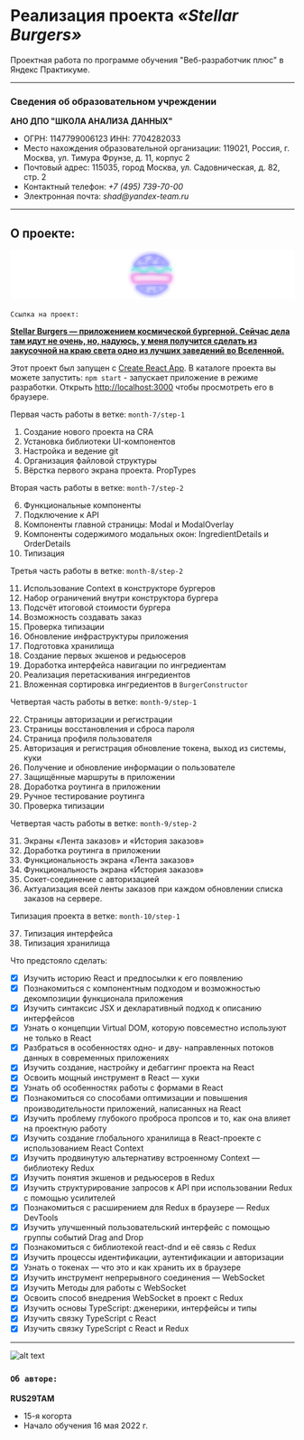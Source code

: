 # Реализация проекта **_«Stellar Burgers»_**

Проектная работа по программе обучения "Веб-разработчик плюс" в Яндекс Практикуме.

---

### Сведения об образовательном учреждении

**АНО ДПО "ШКОЛА АНАЛИЗА ДАННЫХ"**

* ОГРН: 1147799006123 ИНН: 7704282033
* Место нахождения образовательной организации: 119021, Россия, г. Москва, ул. Тимура Фрунзе, д. 11, корпус 2
* Почтовый адрес: 115035, город Москва, ул. Садовническая, д. 82, стр. 2
* Контактный телефон: _+7 (495) 739-70-00_
* Электронная почта: _shad@yandex-team.ru_

---

## О проекте:
![alt text](./src/images/icon/logo.svg)

`Ссылка на проект:`

**__[Stellar Burgers — приложением космической бургерной. Сейчас дела там идут не очень, но, надуюсь, у меня
получится сделать из закусочной на краю света одно из лучших заведений во Вселенной.](https://rus29tam.github.io/Stellar-Burgers-React/)__**

Этот проект был запущен с [Create React App](https://github.com/facebook/create-react-app).
В каталоге проекта вы можете запустить: `npm start` - запускает приложение в режиме разработки.
Открыть [http://localhost:3000](https://reactjs.org/) чтобы просмотреть его в браузере.



Первая часть работы в ветке: `month-7/step-1`


1.  Создание нового проекта на CRA
2.  Установка библиотеки UI-компонентов
3.  Настройка и ведение git
4.  Организация файловой структуры
5.  Вёрстка первого экрана проекта. PropTypes

Вторая часть работы в ветке: `month-7/step-2`

6. Функциональные компоненты
7. Подключение к API
8. Компоненты главной страницы: Modal и ModalOverlay
9. Компоненты содержимого модальных окон: IngredientDetails и OrderDetails
10. Типизация

Третья часть работы в ветке: `month-8/step-2`

11. Использование Context в конструкторе бургеров
12. Набор ограничений внутри конструктора бургера
13. Подсчёт итоговой стоимости бургера
14. Возможность создавать заказ
15. Проверка типизации
16. Обновление инфраструктуры приложения
17. Подготовка хранилища
18. Создание первых экшенов и редьюсеров
19. Доработка интерфейса навигации по ингредиентам
20. Реализация перетаскивания ингредиентов
21. Вложенная сортировка ингредиентов в `BurgerConstructor`

Четвертая часть работы в ветке: `month-9/step-1`

22. Страницы авторизации и регистрации
23. Страницы восстановления и сброса пароля
24. Страница профиля пользователя
25. Авторизация и регистрация обновление токена, выход из системы, куки
26. Получение и обновление информации о пользователе
27. Защищённые маршруты в приложении
28. Доработка роутинга в приложении
29. Ручное тестирование роутинга
30. Проверка типизации

Четвертая часть работы в ветке: `month-9/step-2`

31. Экраны «Лента заказов» и «История заказов»
32. Доработка роутинга в приложении
33. Функциональность экрана «Лента заказов»
34. Функциональность экрана «История заказов»
35. Сокет-соединение с авторизацией
36. Актуализация всей ленты заказов при каждом обновлении списка заказов на сервере.


Типизация проекта в ветке: `month-10/step-1`

37. Типизация интерфейса
38. Типизация хранилища


Что предстояло сделать:
- [X]  Изучить историю React и предпосылки к его появлению
- [X]  Познакомиться с компонентным подходом и возможностью декомпозиции функционала приложения
- [X]  Изучить синтаксис JSX и декларативный подход к описанию интерфейсов
- [X]  Узнать о концепции Virtual DOM, которую повсеместно используют не только в React
- [X]  Разбраться в особенностях одно- и дву- направленных потоков данных в современных приложениях
- [X]  Изучить создание, настройку и дебаггинг проекта на React
- [X]  Освоить мощный инструмент в React — хуки
- [X]  Узнать об особенностях работы с формами в React
- [X]  Познакомиться со способами оптимизации и повышения производительности приложений, написанных на React
- [X]  Изучить проблему глубокого проброса пропсов и то, как она влияет на проектную работу
- [X]  Изучить создание глобального хранилища в React-проекте с использованием React Context
- [X]  Изучить продвинутую альтернативу встроенному Context — библиотеку Redux
- [X]  Изучить понятия экшенов и редьюсеров в Redux
- [X]  Изучить структурирование запросов к API при использовании Redux с помощью усилителей
- [X]  Познакомиться с расширением для Redux в браузере — Redux DevTools
- [X]  Изучить улучшенный пользовательский интерфейс с помощью группы событий Drag and Drop
- [X]  Познакомиться с библиотекой react-dnd и её связь с Redux
- [X]  Изучить процессы идентификации, аутентификации и авторизации
- [X]  Узнать о токенах — что это и как хранить их в браузере
- [X]  Изучить инструмент непрерывного соединения — WebSocket
- [X]  Изучить Методы для работы с WebSocket
- [X]  Освоить способ внедрения WebSocket в проект с Redux
- [X]  Изучить основы TypeScript: дженерики, интерфейсы и типы
- [X]  Изучить связку TypeScript с React
- [X]  Изучить связку TypeScript с React и Redux

---
![alt text](https://yastatic.net/q/logoaas/v2/Яндекс.svg?circle=black&color=000&first=white "Logo")

### `Об авторe:`

**RUS29TAM**

* 15-я когорта
* Начало обучения 16 мая 2022 г.
